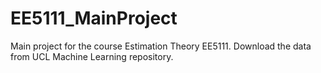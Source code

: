 # EE5111_MainProject
Main project for the course Estimation Theory EE5111. Download the data from UCL Machine Learning repository.
